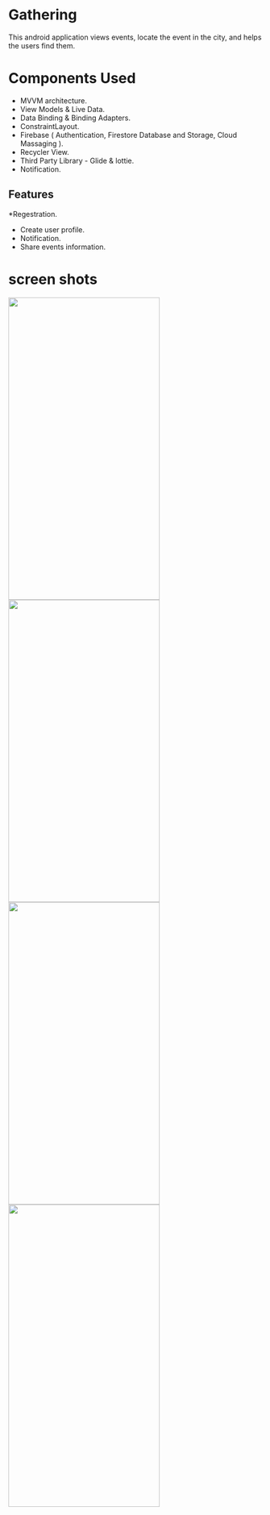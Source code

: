# Gathering
This android application views events, locate the event in the city, and helps the users find them.
# Components Used
* MVVM architecture.
* View Models & Live Data.
* Data Binding & Binding Adapters.
* ConstraintLayout.
* Firebase ( Authentication, Firestore Database and Storage, Cloud Massaging ).
* Recycler View.
* Third Party Library - Glide & lottie.
* Notification.
## Features
*Regestration.
* Create user profile.
* Notification.
* Share events information.
# screen shots
<img src="https://user-images.githubusercontent.com/92260223/150408268-9ba40486-422e-44e8-b0ad-af86cc2482db.jpeg" width="300" height="600" />
<img src="https://user-images.githubusercontent.com/92260223/150408270-eba92bf5-b6b0-4e98-a84c-2820c41f5c5b.jpeg" width="300" height="600" />
<img src="https://user-images.githubusercontent.com/92260223/150408279-7f75dde5-8cb6-4aed-8a60-0cdbc60f4dae.jpeg" width="300" height="600" />
<img src="https://user-images.githubusercontent.com/92260223/150408284-4c52ff5e-39a2-4191-98bf-614a1033b51b.jpeg" width="300" height="600" />
